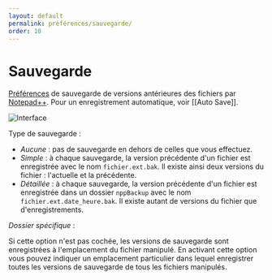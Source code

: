 ```yaml
---
layout: default
permalink: préférences/sauvegarde/
order: 10
---
```

# Sauvegarde

[Préférences](préférences.md) de sauvegarde de versions antérieures des fichiers par [Notepad++](notepad++.md). Pour un enregistrement automatique, voir [[Auto Save]].

![Interface](https://github.com/nliautaud/nppmanuel/blob/master/images/preferences/10_save.png)

Type de sauvegarde :

- *Aucune* : pas de sauvegarde en dehors de celles que vous effectuez.
- *Simple* : à chaque sauvegarde, la version précédente d'un fichier est enregistrée avec le nom `fichier.ext.bak`. Il existe ainsi deux versions du fichier : l'actuelle et la précédente.
- *Détaillée* : à chaque sauvegarde, la version précédente d'un fichier est enregistrée dans un dossier `nppBackup` avec le nom `fichier.ext.date_heure.bak`. Il existe autant de versions du fichier que d'enregistrements.

*Dossier spécifique* :

Si cette option n'est pas cochée, les versions de sauvegarde sont enregistrées à l'emplacement du fichier manipulé. En activant cette option vous pouvez indiquer un emplacement particulier dans lequel enregistrer toutes les versions de sauvegarde de tous les fichiers manipulés.
